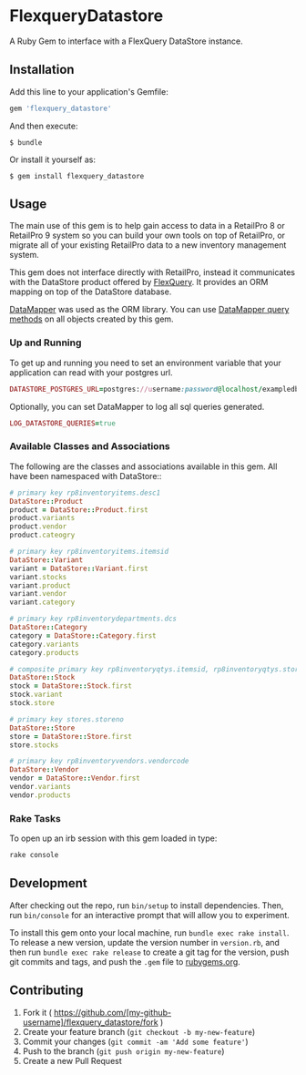 # FlexqueryDatastore

A Ruby Gem to interface with a FlexQuery DataStore instance.

## Installation

Add this line to your application's Gemfile:

```ruby
gem 'flexquery_datastore'
```

And then execute:

    $ bundle

Or install it yourself as:

    $ gem install flexquery_datastore

## Usage

The main use of this gem is to help gain access to data in a RetailPro 8 or RetailPro 9 system so you can build your own tools on top of RetailPro, or migrate all of your existing RetailPro data to a new inventory management system.

This gem does not interface directly with RetailPro, instead it communicates with the DataStore product offered by [FlexQuery](flexquery.com). It provides an ORM mapping on top of the DataStore database.

[DataMapper](http://datamapper.org/) was used as the ORM library. You can use [DataMapper query methods](http://datamapper.org/docs/find.html) on all objects created by this gem.

### Up and Running
To get up and running you need to set an environment variable that your application can read with your postgres url.

```ruby
DATASTORE_POSTGRES_URL=postgres://username:password@localhost/exampledb
```
Optionally, you can set DataMapper to log all sql queries generated.
```ruby
LOG_DATASTORE_QUERIES=true
```
### Available Classes and Associations
The following are the classes and associations available in this gem. All have been namespaced with DataStore::

```ruby
# primary key rp8inventoryitems.desc1
DataStore::Product
product = DataStore::Product.first
product.variants
product.vendor
product.cateogry

# primary key rp8inventoryitems.itemsid
DataStore::Variant
variant = DataStore::Variant.first
variant.stocks
variant.product
variant.vendor
variant.category

# primary key rp8inventorydepartments.dcs
DataStore::Category
category = DataStore::Category.first
category.variants
category.products

# composite primary key rp8inventoryqtys.itemsid, rp8inventoryqtys.storeno
DataStore::Stock
stock = DataStore::Stock.first
stock.variant
stock.store

# primary key stores.storeno
DataStore::Store
store = DataStore::Store.first
store.stocks

# primary key rp8inventoryvendors.vendorcode
DataStore::Vendor
vendor = DataStore::Vendor.first
vendor.variants
vendor.products
```
### Rake Tasks
To open up an irb session with this gem loaded in type:
```ruby
rake console
```

## Development

After checking out the repo, run `bin/setup` to install dependencies. Then, run `bin/console` for an interactive prompt that will allow you to experiment.

To install this gem onto your local machine, run `bundle exec rake install`. To release a new version, update the version number in `version.rb`, and then run `bundle exec rake release` to create a git tag for the version, push git commits and tags, and push the `.gem` file to [rubygems.org](https://rubygems.org).

## Contributing

1. Fork it ( https://github.com/[my-github-username]/flexquery_datastore/fork )
2. Create your feature branch (`git checkout -b my-new-feature`)
3. Commit your changes (`git commit -am 'Add some feature'`)
4. Push to the branch (`git push origin my-new-feature`)
5. Create a new Pull Request
